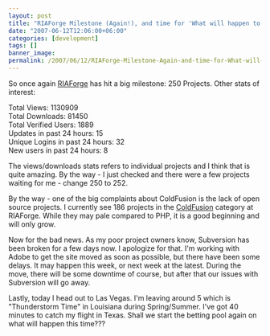 ```yaml
---
layout: post
title: "RIAForge Milestone (Again!), and time for 'What will happen to Ray on this trip'"
date: "2007-06-12T12:06:00+06:00"
categories: [development]
tags: []
banner_image: 
permalink: /2007/06/12/RIAForge-Milestone-Again-and-time-for-What-will-happen-to-Ray-on-this-trip
---
```


So once again <a href="http://www.riaforge.org">RIAForge</a> has hit a big milestone: 250 Projects. Other stats of interest:

Total Views: 1130909<br />
Total Downloads: 81450<br />
Total Verified Users: 1889<br />
Updates in past 24 hours: 15<br />
Unique Logins in past 24 hours: 32<br />
New users in past 24 hours: 8<br />

The views/downloads stats refers to individual projects and I think that is quite amazing. By the way - I just checked and there were a few projects waiting for me - change 250 to 252.

By the way - one of the big complaints about ColdFusion is the lack of open source projects. I currently see 186 projects in the <a href="http://www.riaforge.org/index.cfm?event=page.category&id=1">ColdFusion</a> category at RIAForge. While they may pale compared to PHP, it is a good beginning and will only grow.


Now for the bad news. As my poor project owners know, Subversion has been broken for a few days now. I apologize for that. I'm working with Adobe to get the site moved as soon as possible, but there have been some delays. It may happen this week, or next week at the latest. During the move, there will be some downtime of course, but after that our issues with Subversion will go away. 

Lastly, today I head out to Las Vegas. I'm leaving around 5 which is "Thunderstorm Time" in Louisiana during Spring/Summer. I've got 40 minutes to catch my flight in Texas. Shall we start the betting pool again on what will happen this time???